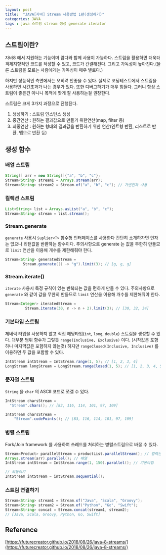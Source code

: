 ```yaml
---
layout: post
title:  "JAVA[자바] Stream 사용방법 1편(생성하기)"
categories: JAVA
tags : java 스트림 stream 생성 generate iterator
---
```


## 스트림이란?
자바8 에서 지원하는 기능이며 람다와 함께 사용이 가능하다. 스트림을 활용하면
더욱더 객체지향적인 코드를 작성할 수 있고, 코드가 간결해진다. 그리고 가독성이 높아진다.(물론 스트림을 모르는 사람에게는 가독성이 매우 별로다.)

하지만 성능적인 측면에서는 오히려 안좋을 수 있다. 실제로 코딩테스트에서 스트림을 사용하면 시간초과가 나는 경우가 있다. 
또한 디버그하기가 매우 힘들다.
그러니 항상 스트림이 좋은건 아니니 목적에 맞게 잘 사용하는걸 권장한다.


스트림은 크게 3가지 과정으로 진행된다.

1. 생성하기 : 스트림 인스턴스 생성
2. 중간연산 : 원하는 결과값으로 만들기 위한연산(map, filter 등)
3. 최종연산 : 원하는 형태의 결과값을 반환하기 위한 연산(인트형 반환, 리스트로 반환, 맵으로 반환 등)

## 생성 함수

### 배열 스트림
```java
String[] arr = new String[]{"a", "b", "c"};
Stream<String> stream1 = Arrays.stream(arr);
Stream<String> stream2 = Stream.of("a", "b", "c"); // 가변인자 사용
```

### 컬렉션 스트림
```java
List<String> list = Arrays.asList("a", "b", "c");
Stream<String> stream = list.stream();
```

### Stream.generate

`generate` 사용시 `Suplier<T>` 함수형 인터페이스를 사용한다
간단히 소개하자면 인자는 없으나 리턴값을 반환하는 함수이다.
주의사항으로 generate 는 값을 무한히 만들므로 `limit` 연산을 이용해 개수를 제한해줘야 한다.

```java
Stream<String> generatedStream =
        Stream.generate(() -> "g").limit(3); // [g, g, g]
```

### Stream.iterate()

`iterate` 사용시 특정 규칙이 있는 반복되는 값을 편하게 만들 수 있다.
주의사항으로 `generate` 와 같이 값을 무한히 만들므로 `limit` 연산을 이용해 개수를 제한해줘야 한다.
```java
Stream<Integer> iteratedStream =
         Stream.iterate(30, n -> n + 2).limit(3); // [30, 32, 34]
```

### 기본타입 스트림
제네릭 타입을 사용하지 않고 직접 해당타입(`int`, `long`, `double`) 스트림을 생성할 수 있다.
대부분 범위 함수가 그렇듯 `range(Inclusive, Exclusive)` 이다. (시작값은 포함하나 마지막값은 포함하지 않는것)
하지만 `rangeClosed(Inclusive, Inclusive)` 를 이용하면 두 값을 포함할 수 있다.

```java
IntStream intStream = IntStream.range(1, 5); // [1, 2, 3, 4]
LongStream longStream = LongStream.rangeClosed(1, 5); // [1, 2, 3, 4, 5]
```

### 문자열 스트림

`String` 을 `char` 의 ASCII 코드로 쪼갤 수 있다.

```java
IntStream charsStream = 
  "Stream".chars(); // [83, 116, 114, 101, 97, 109]

IntStream charsStream =
    "Stream".codePoints(); // [83, 116, 114, 101, 97, 109]
```

### 병렬 스트림

Fork/Join framework 를 사용하여 쓰레드를 처리하는 병렬스트림으로 바꿀 수 있다.

```java
Stream<Product> parallelStream = productList.parallelStream(); // 컬렉션
Arrays.stream(arr).parallel(); // 배열
IntStream intStream = IntStream.range(1, 150).parallel(); // 기본타입

// 되돌리기
IntStream intStream = intStream.sequential();
```

### 스트림 연결하기

```java
Stream<String> stream1 = Stream.of("Java", "Scala", "Groovy");
Stream<String> stream2 = Stream.of("Python", "Go", "Swift");
Stream<String> concat = Stream.concat(stream1, stream2);
// [Java, Scala, Groovy, Python, Go, Swift]
```

## Reference
[https://futurecreator.github.io/2018/08/26/java-8-streams/](https://futurecreator.github.io/2018/08/26/java-8-streams/)  